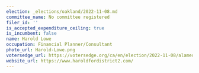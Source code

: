 ```yaml
---
election: _elections/oakland/2022-11-08.md
committee_name: No committee registered
filer_id: ''
is_accepted_expenditure_ceiling: true
is_incumbent: false
name: Harold Lowe
occupation: Financial Planner/Consultant
photo_url: Harold-Lowe.png
votersedge_url: https://votersedge.org/ca/en/election/2022-11-08/alameda-county/city-council-city-of-oakland-district-2/harold-lowe
website_url: https://www.haroldfordistrict2.com/
---
```

